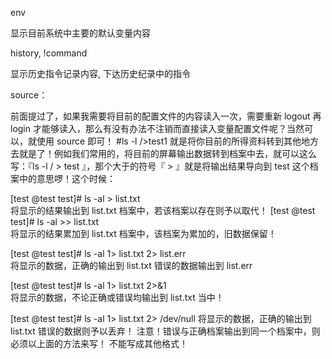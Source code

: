 
env

显示目前系统中主要的默认变量内容 


history, !command

显示历史指令记录内容, 下达历史纪录中的指令 

source：

前面提过了，如果我需要将目前的配置文件的内容读入一次，需要重新 logout 再 login 才能够读入，那么有没有办法不注销而直接读入变量配置文件呢？当然可以，就使用 source 即可！
#ls -l />test1
就是将你目前的所得资料转到其他地方去就是了！例如我们常用的，将目前的屏幕输出数据转到档案中去，就可以这么写：『ls -l / > test 』，那个大于的符号『 > 』就是将输出结果导向到 test 这个档案中的意思啰！这个时候：


[test @test test]# ls -al >  list.txt  
将显示的结果输出到 list.txt 档案中，若该档案以存在则予以取代！ 
[test @test test]# ls -al >> list.txt  
将显示的结果累加到 list.txt 档案中，该档案为累加的，旧数据保留！

[test @test test]# ls -al 1> list.txt 2> list.err  
将显示的数据，正确的输出到 list.txt 错误的数据输出到 list.err 

[test @test test]# ls -al 1> list.txt 2>&1  
将显示的数据，不论正确或错误均输出到 list.txt 当中！ 

[test @test test]# ls -al 1> list.txt 2> /dev/null 
将显示的数据，正确的输出到 list.txt 错误的数据则予以丢弃！ 
注意！错误与正确档案输出到同一个档案中，则必须以上面的方法来写！ 
不能写成其他格式！ 